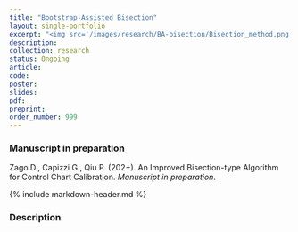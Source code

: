 ```yaml
---
title: "Bootstrap-Assisted Bisection"
layout: single-portfolio
excerpt: "<img src='/images/research/BA-bisection/Bisection_method.png' >"
description:
collection: research
status: Ongoing
article:
code:
poster: 
slides:
pdf:
preprint:
order_number: 999
---
```


### Manuscript in preparation
Zago D., Capizzi G., Qiu P. (202+). An Improved Bisection-type Algorithm for Control Chart Calibration. *Manuscript in preparation*.

{% include markdown-header.md %}

### Description ###
